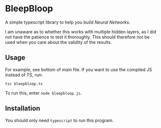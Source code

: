 # BleepBloop

A simple typescript library to help you build _Neural Networks_.

I am unaware as to whether this works with multiple hidden layers, as I did not have the patience to test it thoroughly. This should therefore not be used when you care about the validity of the results.

## Usage

For example, see bottom of main file. If you want to use the compiled JS instead of TS, run:

    tsc bleepbloop.ts
    
To run this, enter `node bleepbloop.js`.

## Installation

You should only need `typescript` to run this program.
